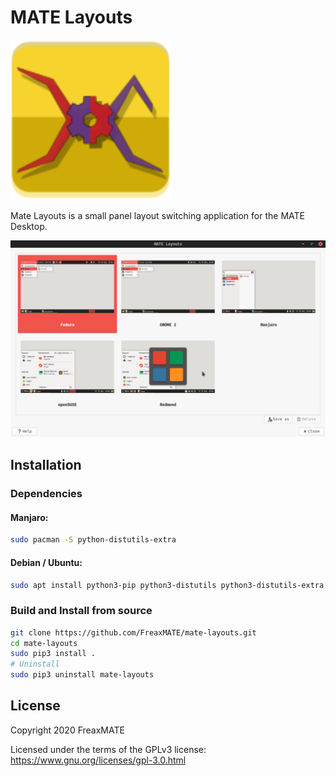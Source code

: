 # MATE Layouts

<img src="https://github.com/FreaxMATE/mate-layouts/blob/main/data/org.github.FreaxMATE.mate-layouts.svg" alt="drawing" width="256"/>
<!--- ![MATE Layouts Logo](https://github.com/FreaxMATE/mate-layouts/blob/main/data/org.github.FreaxMATE.mate-layouts.svg ==250x) -->


Mate Layouts is a small panel layout switching application for the MATE Desktop.


![MATE Layouts](https://github.com/FreaxMATE/mate-layouts/blob/main/data/screenhot.png "MATE Layouts")

## Installation

### Dependencies

#### Manjaro:
```bash 
sudo pacman -S python-distutils-extra 
```

#### Debian / Ubuntu:
```bash 
sudo apt install python3-pip python3-distutils python3-distutils-extra python3-psutil python3-setproctitle libnotify-dev dconf-cli
```


### Build and Install from source

```bash
git clone https://github.com/FreaxMATE/mate-layouts.git
cd mate-layouts
sudo pip3 install .
# Uninstall
sudo pip3 uninstall mate-layouts
```

## License

Copyright 2020 FreaxMATE

Licensed under the terms of the GPLv3 license: https://www.gnu.org/licenses/gpl-3.0.html
